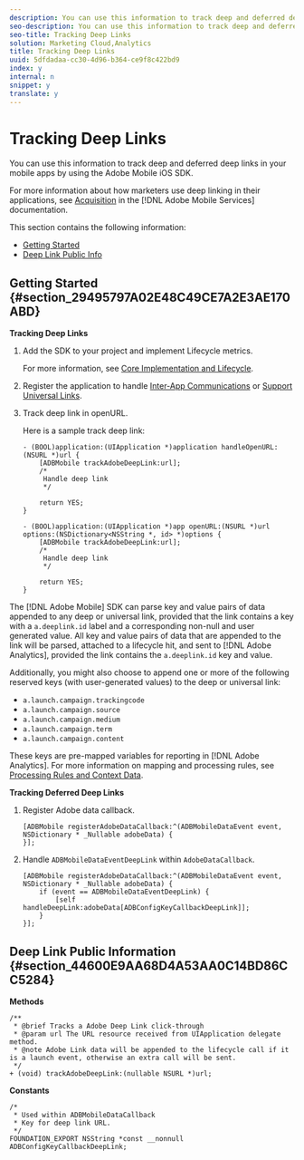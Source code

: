 ```yaml
---
description: You can use this information to track deep and deferred deep links in your mobile apps by using the Adobe Mobile iOS SDK.
seo-description: You can use this information to track deep and deferred deep links in your mobile apps by using the Adobe Mobile iOS SDK.
seo-title: Tracking Deep Links
solution: Marketing Cloud,Analytics
title: Tracking Deep Links
uuid: 5dfdadaa-cc30-4d96-b364-ce9f8c422bd9
index: y
internal: n
snippet: y
translate: y
---
```


# Tracking Deep Links

You can use this information to track deep and deferred deep links in your mobile apps by using the Adobe Mobile iOS SDK.

For more information about how marketers use deep linking in their applications, see [Acquisition](https://marketing.adobe.com/resources/help/en_US/mobile/index.html?f=acquisition_main) in the [!DNL Adobe Mobile Services] documentation.

This section contains the following information:

* [Getting Started](../../acquisition_main/tracking-deep-links/tracking-deep-links.md#section_29495797A02E48C49CE7A2E3AE170ABD) 
* [Deep Link Public Info](../../acquisition_main/tracking-deep-links/tracking-deep-links.md#section_44600E9AA68D4A53AA0C14BD86CC5284)

## Getting Started {#section_29495797A02E48C49CE7A2E3AE170ABD}

**Tracking Deep Links**

1. Add the SDK to your project and implement Lifecycle metrics.

   For more information, see [Core Implementation and Lifecycle](../../getting_started/dev_qs.md#concept_13176B6E37F547D6935E37125F457972). 
1. Register the application to handle [Inter-App Communications](https://developer.apple.com/library/ios/documentation/iPhone/Conceptual/iPhoneOSProgrammingGuide/Inter-AppCommunication/Inter-AppCommunication.html#//apple_ref/doc/uid/TP40007072-CH6-SW10) or [Support Universal Links](https://developer.apple.com/library/ios/documentation/General/Conceptual/AppSearch/UniversalLinks.html). 

1. Track deep link in openURL.

   Here is a sample track deep link:

   ```
   - (BOOL)application:(UIApplication *)application handleOpenURL:(NSURL *)url { 
       [ADBMobile trackAdobeDeepLink:url]; 
       /* 
        Handle deep link 
        */ 
     
       return YES; 
   } 
     
   - (BOOL)application:(UIApplication *)app openURL:(NSURL *)url options:(NSDictionary<NSString *, id> *)options { 
       [ADBMobile trackAdobeDeepLink:url]; 
       /* 
        Handle deep link 
        */ 
     
       return YES; 
   }
   ```

The [!DNL Adobe Mobile] SDK can parse key and value pairs of data appended to any deep or universal link, provided that the link contains a key with a `a.deeplink.id` label and a corresponding non-null and user generated value. All key and value pairs of data that are appended to the link will be parsed, attached to a lifecycle hit, and sent to [!DNL Adobe Analytics], provided the link contains the `a.deeplink.id` key and value.

Additionally, you might also choose to append one or more of the following reserved keys (with user-generated values) to the deep or universal link:

* `a.launch.campaign.trackingcode` 
* `a.launch.campaign.source` 
* `a.launch.campaign.medium` 
* `a.launch.campaign.term` 
* `a.launch.campaign.content`

These keys are pre-mapped variables for reporting in [!DNL Adobe Analytics]. For more information on mapping and processing rules, see [Processing Rules and Context Data](../../getting_started/proc_rules.md#concept_4DAF0756D0DB43BD8C0627E023665FA5).

**Tracking Deferred Deep Links**

1. Register Adobe data callback.

   ```
   [ADBMobile registerAdobeDataCallback:^(ADBMobileDataEvent event, NSDictionary * _Nullable adobeData) { 
   }];
   ```

1. Handle `ADBMobileDataEventDeepLink` within `AdobeDataCallback`.

   ```
   [ADBMobile registerAdobeDataCallback:^(ADBMobileDataEvent event, NSDictionary * _Nullable adobeData) { 
       if (event == ADBMobileDataEventDeepLink) { 
           [self handleDeepLink:adobeData[ADBConfigKeyCallbackDeepLink]]; 
       } 
   }];
   ```

## Deep Link Public Information {#section_44600E9AA68D4A53AA0C14BD86CC5284}

**Methods**

```
/** 
 * @brief Tracks a Adobe Deep Link click-through 
 * @param url The URL resource received from UIApplication delegate method. 
 * @note Adobe Link data will be appended to the lifecycle call if it is a launch event, otherwise an extra call will be sent. 
 */ 
+ (void) trackAdobeDeepLink:(nullable NSURL *)url;
```

**Constants**

```
/* 
 * Used within ADBMobileDataCallback 
 * Key for deep link URL. 
 */ 
FOUNDATION_EXPORT NSString *const __nonnull ADBConfigKeyCallbackDeepLink;
```

